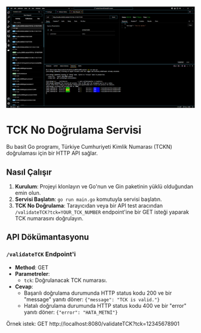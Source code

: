 ![Açıklama](https://github.com/omerfdev/turkishCitizenIDCheckAPI/blob/master/tckId.png)
# TCK No Doğrulama Servisi

Bu basit Go programı, Türkiye Cumhuriyeti Kimlik Numarası (TCKN) doğrulaması için bir HTTP API sağlar.

## Nasıl Çalışır

1. **Kurulum**: Projeyi klonlayın ve Go'nun ve Gin paketinin yüklü olduğundan emin olun.
2. **Servisi Başlatın**: `go run main.go` komutuyla servisi başlatın.
3. **TCK No Doğrulama**: Tarayıcıdan veya bir API test aracından `/validateTCK?tck=YOUR_TCK_NUMBER` endpoint'ine bir GET isteği yaparak TCK numarasını doğrulayın.

## API Dökümantasyonu

### `/validateTCK` Endpoint'i

- **Method**: GET
- **Parametreler**:
  - `tck`: Doğrulanacak TCK numarası.
- **Cevap**:
  - Başarılı doğrulama durumunda HTTP status kodu 200 ve bir "message" yanıtı döner: `{"message": "TCK is valid."}`
  - Hatalı doğrulama durumunda HTTP status kodu 400 ve bir "error" yanıtı döner: `{"error": "HATA_METNİ"}`

Örnek istek:
GET http://localhost:8080/validateTCK?tck=12345678901
